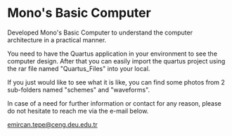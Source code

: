 # Mono's Basic Computer
Developed Mono's Basic Computer to understand the computer architecture in a practical manner. 

You need to have the Quartus application in your environment to see the computer design. After that you can easily import the quartus project using the rar file named "Quartus_Files" into your local.

If you just would like to see what it is like, you can find some photos from 2 sub-folders named "schemes" and "waveforms".

In case of a need for further information or contact for any reason, please do not hesitate to reach me via the e-mail below.

emircan.tepe@ceng.deu.edu.tr
